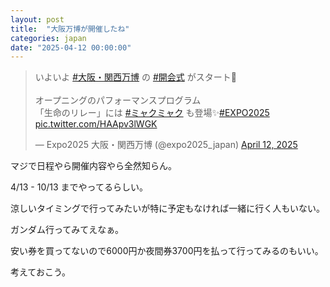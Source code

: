 ```yaml
---
layout: post
title:  "大阪万博が開催したね"
categories: japan
date: "2025-04-12 00:00:00"
---
```


<blockquote class="twitter-tweet tw-align-center" data-media-max-width="560"><p lang="ja" dir="ltr">いよいよ <a href="https://twitter.com/hashtag/%E5%A4%A7%E9%98%AA%E3%83%BB%E9%96%A2%E8%A5%BF%E4%B8%87%E5%8D%9A?src=hash&amp;ref_src=twsrc%5Etfw">#大阪・関西万博</a> の <a href="https://twitter.com/hashtag/%E9%96%8B%E4%BC%9A%E5%BC%8F?src=hash&amp;ref_src=twsrc%5Etfw">#開会式</a> がスタート🎉<br><br>オープニングのパフォーマンスプログラム<br>「生命のリレー」には <a href="https://twitter.com/hashtag/%E3%83%9F%E3%83%A3%E3%82%AF%E3%83%9F%E3%83%A3%E3%82%AF?src=hash&amp;ref_src=twsrc%5Etfw">#ミャクミャク</a> も登場✨<a href="https://twitter.com/hashtag/EXPO2025?src=hash&amp;ref_src=twsrc%5Etfw">#EXPO2025</a> <a href="https://t.co/HAApv3lWGK">pic.twitter.com/HAApv3lWGK</a></p>&mdash; Expo2025 大阪・関西万博 (@expo2025_japan) <a href="https://twitter.com/expo2025_japan/status/1910923911732322315?ref_src=twsrc%5Etfw">April 12, 2025</a></blockquote> <script async src="https://platform.twitter.com/widgets.js" charset="utf-8"></script>

マジで日程やら開催内容やら全然知らん。

4/13 - 10/13 までやってるらしい。

涼しいタイミングで行ってみたいが特に予定もなければ一緒に行く人もいない。

ガンダム行ってみてえなぁ。

安い券を買ってないので6000円か夜間券3700円を払って行ってみるのもいい。

考えておこう。
